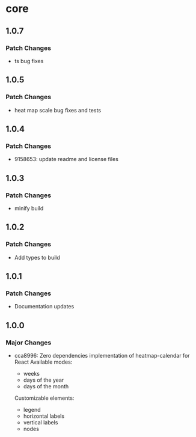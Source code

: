 # core

## 1.0.7

### Patch Changes

- ts bug fixes

## 1.0.5

### Patch Changes

- heat map scale bug fixes and tests

## 1.0.4

### Patch Changes

- 9158653: update readme and license files

## 1.0.3

### Patch Changes

- minify build

## 1.0.2

### Patch Changes

- Add types to build

## 1.0.1

### Patch Changes

- Documentation updates

## 1.0.0

### Major Changes

- cca8996: Zero dependencies implementation of heatmap-calendar for React
  Available modes:

  - weeks
  - days of the year
  - days of the month

  Customizable elements:

  - legend
  - horizontal labels
  - vertical labels
  - nodes
